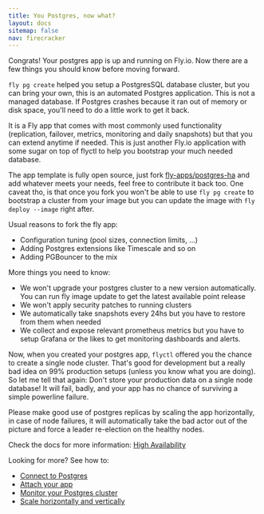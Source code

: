 ```yaml
---
title: You Postgres, now what?
layout: docs
sitemap: false
nav: firecracker
---
```


Congrats! Your postgres app is up and running on Fly.io. Now there are a few things you should know before moving forward.

`fly pg create` helped you setup a PostgresSQL database cluster, but you can bring your own, this is an automated Postgres application. This is not a managed database. If Postgres crashes because it ran out of memory or disk space, you'll need to do a little work to get it back.

It is a Fly app that comes with most commonly used functionality (replication, failover, metrics, monitoring and daily snapshots) but that you can extend anytime if needed. This is just another Fly.io application with some sugar on top of flyctl to help you bootstrap your much needed database.

The app template is fully open source, just fork [fly-apps/postgres-ha](https://github.com/fly-apps/postgres-ha) and add whatever meets your needs, feel free to contribute it back too. One caveat tho, is that once you fork you won't be able to use `fly pg create` to bootstrap a cluster from your image but you can update the image with `fly deploy --image` right after.

Usual reasons to fork the fly app:

* Configuration tuning (pool sizes, connection limits, …)
* Adding Postgres extensions like Timescale and so on
* Adding PGBouncer to the mix

More things you need to know:

* We won't upgrade your postgres cluster to a new version automatically. You can run fly image update to get the latest available point release
* We won't apply security patches to running clusters
* We automatically take snapshots every 24hs but you have to restore from them when needed
* We collect and expose relevant prometheus metrics but you have to setup Grafana or the likes to get monitoring dashboards and alerts.

Now, when you created your postgres app, `flyctl` offered you the chance to create a single node cluster. That's good for development but a really bad idea on 99% production setups (unless you know what you are doing). So let me tell that again: Don't store your production data on a single node database! It will fail, badly, and your app has no chance of surviving a simple powerline failure.

Please make good use of postgres replicas by scaling the app horizontally, in case of node failures, it will automatically take the bad actor out of the picture and force a leader re-election on the healthy nodes.

Check the docs for more information: [High Availability](https://github.com/superfly/docs/blob/main/reference/postgres.html.md#high-availability)

Looking for more? See how to:

* [Connect to Postgres](https://github.com/superfly/docs/blob/main/reference/postgres.html.md#connecting-to-postgres)
* [Attach your app](https://github.com/superfly/docs/blob/main/reference/postgres.html.md#attaching-an-app-to-a-postgres-app)
* [Monitor your Postgres cluster](https://github.com/superfly/docs/blob/main/reference/postgres.html.md#monitoring)
* [Scale horizontally and vertically](https://github.com/superfly/docs/blob/main/reference/postgres.html.md#scaling-the-postgres-cluster)
